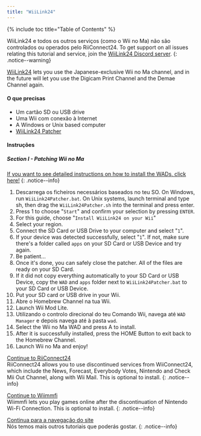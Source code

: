 ```yaml
---
title: "WiiLink24"
---
```


{% include toc title="Table of Contents" %}

WiiLink24 e todos os outros serviços (como o Wii no Ma) não são controlados ou operados pelo RiiConnect24. To get support on all issues relating this tutorial and service, join the [WiiLink24 Discord server](https://discord.gg/n4ta3w6).
{: .notice--warning}

[WiiLink24](https://wiilink24.com/) lets you use the Japanese-exclusive Wii no Ma channel, and in the future will let you use the Digicam Print Channel and the Demae Channel again.

#### O que precisas

* Um cartão SD ou USB drive
* Uma Wii com conexão à Internet
* A Windows or Unix based computer
* [WiiLink24 Patcher](https://github.com/WiiLink24/WiiLink24-Patcher/releases)

#### Instruções

##### Section I - Patching Wii no Ma

[If you want to see detailed instructions on how to install the WADs, click here!](wiimodlite)
{: .notice--info}

1. Descarrega os ficheiros necessários baseados no teu SO. On Windows, run `WiiLink24Patcher.bat`. On Unix systems, launch terminal and type sh, then drag the `WiiLink24Patcher.sh` into the terminal and press enter.
2. Press 1 to choose "`Start`" and confirm your selection by pressing `ENTER`.
3. For this guide, choose "`Install WiiLink24 on your Wii`"
4. Select your region.
5. Connect the SD Card or USB Drive to your computer and select "`1`".
6. If your device was detected successfully, select "`1`". If not, make sure there's a folder called `apps` on your SD Card or USB Device and try again.
7. Be patient...
8. Once it's done, you can safely close the patcher. All of the files are ready on your SD Card.
9. If it did not copy everything automatically to your SD Card or USB Device, copy the `WAD` and `apps` folder next to `WiiLink24Patcher.bat` to your SD Card or USB Device.
10. Put your SD card or USB drive in your Wii.
11. Abre o Homebrew Channel na tua Wii.
12. Launch Wii Mod Lite.
13. Utilizando o controlo direcional do teu Comando Wii, navega até `WAD Manager` e depois navega até à pasta `wad`.
14. Select the Wii no Ma WAD and press A to install.
15. After it is successfully installed, press the HOME Button to exit back to the Homebrew Channel.
16. Launch Wii no Ma and enjoy!

[Continue to RiiConnect24](riiconnect24)<br> RiiConnect24 allows you to use discontinued services from WiiConnect24, which include the News, Forecast, Everybody Votes, Nintendo and Check Mii Out Channel, along with Wii Mail. This is optional to install.
{: .notice--info}

[Continue to Wiimmfi](wiimmfi)<br> Wiimmfi lets you play games online after the discontinuation of Nintendo Wi-Fi Connection. This is optional to install.
{: .notice--info}

[Continua para a navegação do site](site-navigation)<br> Nós temos mais outros tutoriais que poderás gostar.
{: .notice--info}
